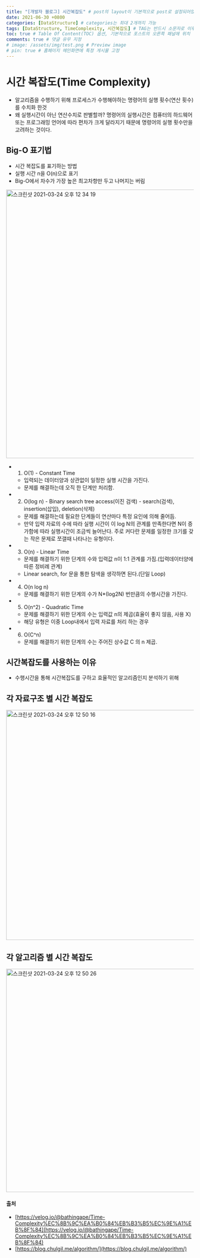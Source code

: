 ```yaml
---
title: "[개발자 블로그] 시간복잡도" # post의 layout이 기본적으로 post로 설정되어있어서 Front Matter에 따로 layout변수를 만들어 주지 않아도 됨
date: 2021-06-30 +0800
categories: [DataStructure] # categories는 최대 2개까지 가능
tags: [DataStructure, TimeComplexity, 시간복잡도] # TAG는 반드시 소문자로 이루어져야함, 0~무한개까지 지정 가능
toc: true # Table Of Content(TOC) 옵션, 기본적으로 포스트의 오른쪽 패널에 위치
comments: true # 댓글 유무 지정
# image: /assets/img/test.png # Preview image
# pin: true # 홈페이지 메인화면에 특정 게시물 고정
---
```


# 시간 복잡도(Time Complexity)
- 알고리즘을 수행하기 위해 프로세스가 수행해야하는 명령어의 실행 횟수(연산 횟수)를 수치화 한것
- 왜 실행시간이 아닌 연산수치로 판별할까? 명령어의 실행시간은 컴퓨터의 하드웨어 또는 프로그래밍 언어에 따라 편차가 크게 달라지기 때문에 명령어의 실행 횟수만을 고려하는 것이다.

## Big-O 표기법
- 시간 복잡도를 표기하는 방법
- 실행 시간 n을 O(n)으로 표기
- Big-O에서 차수가 가장 높은 최고차항만 두고 나머지는 버림

<img width="719" alt="스크린샷 2021-03-24 오후 12 34 19" src="https://user-images.githubusercontent.com/44339530/112250732-42004480-8c9d-11eb-9117-2965643d58ba.png"><br>

- 1) O(1) - Constant Time
    - 입력되는 데이터양과 상관없이 일정한 실행 시간을 가진다.
    - 문제를 해결하는데 오직 한 단계만 처리함.

- 2) O(log n) - Binary search tree access(이진 검색) - search(검색), insertion(삽입), deletion(삭제)
    - 문제를 해결하는데 필요한 단계들이 연산마다 특정 요인에 의해 줄어듬.
    - 만약 입력 자료의 수에 따라 실행 시간이 이 log N의 관계를 만족한다면 N이 증가함에 따라 실행시간이 조금씩 늘어난다. 주로 커다란 문제를 일정한 크기를 갖는 작은 문제로 쪼갤때 나타나는 유형이다.    

- 3) O(n) - Linear Time
    - 문제를 해결하기 위한 단계의 수와 입력값 n이 1:1 관계를 가짐.(입력데이터양에 따른 정비례 관계)
    - Linear search, for 문을 통한 탐색을 생각하면 된다.(단일 Loop)

- 4) O(n log n)
    - 문제를 해결하기 위한 단계의 수가 N*(log2N) 번만큼의 수행시간을 가진다. 

- 5) O(n^2) - Quadratic Time
    - 문제를 해결하기 위한 단계의 수는 입력값 n의 제곱(효율이 좋지 않음, 사용 X)
    - 해당 유형은 이중 Loop내에서 입력 자료를 처리 하는 경우

- 6) O(C^n)
    - 문제를 해결하기 위한 단계의 수는 주어진 상수값 C 의 n 제곱.

## 시간복잡도를 사용하는 이유
- 수행시간을 통해 시간복잡도를 구하고 효율적인 알고리즘인지 분석하기 위해

## 각 자료구조 별 시간 복잡도
<img width="616" alt="스크린샷 2021-03-24 오후 12 50 16" src="https://user-images.githubusercontent.com/44339530/112251924-7d037780-8c9f-11eb-8b5a-c035d715ac50.png">

## 각 알고리즘 별 시간 복잡도
<img width="598" alt="스크린샷 2021-03-24 오후 12 50 26" src="https://user-images.githubusercontent.com/44339530/112251943-82f95880-8c9f-11eb-884a-c6cbc37a97e5.png">

#### 출처
- [https://velog.io/@bathingape/Time-Complexity%EC%8B%9C%EA%B0%84%EB%B3%B5%EC%9E%A1%EB%8F%84](https://velog.io/@bathingape/Time-Complexity%EC%8B%9C%EA%B0%84%EB%B3%B5%EC%9E%A1%EB%8F%84)
- [https://blog.chulgil.me/algorithm/](https://blog.chulgil.me/algorithm/)